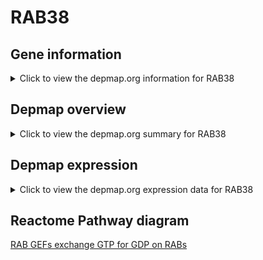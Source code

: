 <h1>RAB38</h1>

<h2>Gene information</h2>
<details>
  <summary>Click to view the depmap.org information for RAB38</summary>
  <iframe src="https://depmap.org/portal/gene/RAB38?tab=about" style="border:none;width:100%;height:800px"></iframe>
</details>

<h2>Depmap overview</h2>
<details>
  <summary>Click to view the depmap.org summary for RAB38</summary>
  <iframe src="https://depmap.org/portal/gene/RAB38?tab=overview" style="border:none;width:100%;height:800px"></iframe>
</details>

<h2>Depmap expression</h2>
<details>
  <summary>Click to view the depmap.org expression data for RAB38</summary>
  <iframe src="https://depmap.org/portal/gene/RAB38?tab=characterization" style="border:none;width:100%;height:800px"></iframe>
</details>



<h2>Reactome Pathway diagram</h2>
<a href="https://reactome.org/PathwayBrowser/#/R-HSA-8876198" target="_BLANK">RAB GEFs exchange GTP for GDP on RABs</a>



